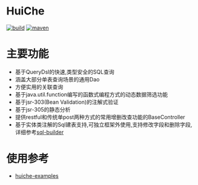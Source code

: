 # HuiChe
[![build](https://img.shields.io/travis/jmjlbmn/huiche.svg?style=flat-square)](https://travis-ci.org/jmjlbmn/huiche)
[![maven](https://img.shields.io/maven-metadata/v/http/central.maven.org/maven2/org/huiche/huiche/maven-metadata.xml.svg?style=flat-square)](https://mvnrepository.com/artifact/org.huiche)
# 主要功能
- 基于QueryDsl的快速,类型安全的SQL查询
- 涵盖大部分单表查询场景的通用Dao
- 方便实用的关联查询
- 基于java.util.function编写的函数式编程方式的动态数据筛选功能
- 基于jsr-303(Bean Validation)的注解式验证
- 基于jsr-305的静态分析
- 提供restful和传统单post两种方式的常用增删改查功能的BaseController
- 基于实体类注解的Sql建表支持,可独立框架外使用,支持修改字段和删除字段,详细参考[sql-builder](https://github.com/jmjlbmn/huiche-examples/tree/master/sql-builder)
# 使用参考
- [huiche-examples](https://github.com/jmjlbmn/huiche-examples)